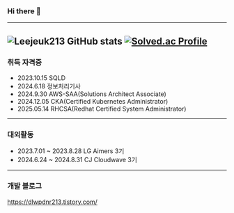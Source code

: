 ### Hi there 👋
---
<!--
**Leejeuk213/Leejeuk213** is a ✨ _special_ ✨ repository because its `README.md` (this file) appears on your GitHub profile.

Here are some ideas to get you started:

- 🔭 I’m currently working on ...
- 🌱 I’m currently learning ...
- 👯 I’m looking to collaborate on ...
- 🤔 I’m looking for help with ...
- 💬 Ask me about ...
- 📫 How to reach me: ...
- 😄 Pronouns: ...
- ⚡ Fun fact: ...
-->
![Leejeuk213 GitHub stats](https://github-readme-stats.vercel.app/api?username=Leejeuk213&show_icons=true&theme=radical)
[![Solved.ac Profile](http://mazassumnida.wtf/api/v2/generate_badge?boj=sammajas)](https://solved.ac/sammajas/)  
--- 

### 취득 자격증


* 2023.10.15 SQLD
* 2024.6.18 정보처리기사
* 2024.9.30 AWS-SAA(Solutions Architect Associate)
* 2024.12.05 CKA(Certified Kubernetes Administrator)
* 2025.05.14 RHCSA(Redhat Certified System Administrator)  

---

### 대외활동

* 2023.7.01 ~ 2023.8.28 LG Aimers 3기  
* 2024.6.24 ~ 2024.8.31 CJ Cloudwave 3기

--- 

### 개발 블로그

https://dlwpdnr213.tistory.com/
